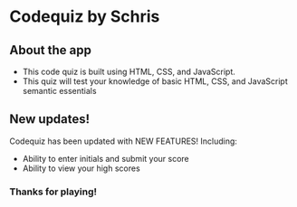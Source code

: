 # Codequiz by Schris

## About the app
* This code quiz is built using HTML, CSS, and JavaScript.
* This quiz will test your knowledge of basic HTML, CSS, and JavaScript semantic essentials

## New updates!
Codequiz has been updated with NEW FEATURES! Including:
* Ability to enter initials and submit your score
* Ability to view your high scores

### Thanks for playing!
